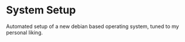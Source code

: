 # System Setup
Automated setup of a new debian based operating system, tuned to my personal liking.
